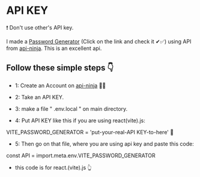 # API KEY


❗ Don't use other's API key.

 I made a [Password Generator](https://mine-password-generator.netlify.app/) (Click on the link and check it ✔✅) using API from [api-ninja](https://api-ninjas.com/). This is an excellent api.



 ## Follow these simple steps 👇


- 1: Create an Account on [api-ninja](https://api-ninjas.com/)  🐱‍👤

- 2: Take an API KEY. 

- 3: make a file " .env.local " on main directory.

- 4: Put API KEY like this if you are using react(vite).js:

 VITE_PASSWORD_GENERATOR = 'put-your-real-API KEY-to-here' 🔑

- 5: Then go on that file, where you are using api key and paste this code:

 const API = import.meta.env.VITE_PASSWORD_GENERATOR  


- this code is for react.(vite).js 👆


